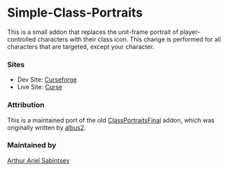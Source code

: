 # Simple-Class-Portraits

This is a small addon that replaces the unit-frame portrait of player-controlled characters with their class icon. This change is performed for all characters that are targeted, except your character.

### Sites
- Dev Site: [Curseforge](http://wow.curseforge.com/addons/simple-class-portraits/)
- Live Site: [Curse](http://www.curse.com/addons/wow/simple-class-portraits#t1:screenshots)

### Attribution
This is a maintained port of the old [ClassPortraitsFinal](http://wow.curseforge.com/addons/classportraitsfinal/) addon, which was originally written by [albus2](http://www.curseforge.com/profiles/algus2/).

### Maintained by
[Arthur Ariel Sabintsev](http://www.sabintsev.com)
